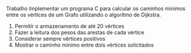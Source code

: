 Trabalho
Implementar um programa C para calcular os caminhos mínimos
entre os vértices de um Grafo utilizando o algorítmo de Dijkstra.
1. Permitir o armazenamento de até 20 vértices
2. Fazer a leitura dos pesos das arestas de cada vértice
3. Considerar sempre vértices positivos
4. Mostrar o caminho mínimo entre dois vértices solicitados




